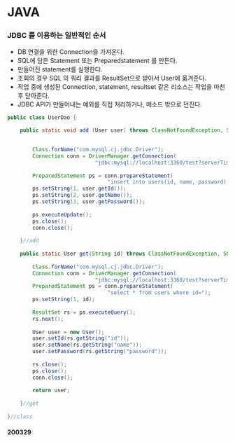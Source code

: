 # JAVA

### JDBC 를 이용하는 일반적인 순서

- DB 연결을 위한 Connection을 가져온다.
- SQL에 담은 Statement 또는 Preparedstatement 를 만든다.
- 만들어진 statement를 실행한다.
- 조회의 경우 SQL 의 쿼리 결과를 ResultSet으로 받아서 User에 옮겨준다.
- 작업 중에 생성된 Connection, statement, resultset 같은 리소스는 작업을 마친후 닫아준다.
- JDBC API가 만들어내는 예외를 직접 처리하거나, 메소드 밖으로 던진다.

```java
public class UserDao {

	public static void add (User user) throws ClassNotFoundException, SQLException {
		

		Class.forName("com.mysql.cj.jdbc.Driver");
		Connection conn = DriverManager.getConnection(
							"jdbc:mysql://localhost:3360/test?serverTimezone=UTC", "root", "1234");
		
		PreparedStatement ps = conn.prepareStatement(
								"insert into users(id, name, password) values(?,?,?) ");
		ps.setString(1, user.getId());
		ps.setString(2, user.getName());
		ps.setString(3, user.getPassword());
		
		ps.executeUpdate();
		ps.close();
		conn.close();
		
	}//add
	
	public static User get(String id) throws ClassNotFoundException, SQLException {
		
		Class.forName("com.mysql.cj.jdbc.Driver");
		Connection conn = DriverManager.getConnection(
							"jdbc:mysql://localhost:3360/test?serverTimezone=UTC", "root", "1234");
		PreparedStatement ps = conn.prepareStatement(
								"select * from users where id=");
		ps.setString(1, id);
		
		ResultSet rs = ps.executeQuery();
		rs.next();
		
		User user = new User();
		user.setId(rs.getString("id"));
		user.setName(rs.getString("name"));  
		user.setPassword(rs.getString("password"));
		
		rs.close();
		ps.close();
		conn.close();
		
		return user;
		
	}//get
	
}//class


```

#### 200329
